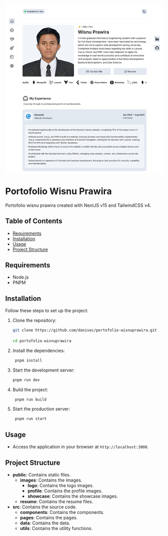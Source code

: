 <p align="center"><img src="https://raw.githubusercontent.com/danisec/assets/refs/heads/main/images/portofolio-wisnuprawira/preview-portofolio-wisnuprawira.png" width="auto" height="auto" alt="Portofolio Preview"></p>

# Portofolio Wisnu Prawira

Portofolio wisnu prawira created with NextJS v15 and TailwindCSS v4.

## Table of Contents

- [Requirements](#requirements)
- [Installation](#installation)
- [Usage](#usage)
- [Project Structure](#project-structure)

## Requirements

- Node.js
- PNPM

## Installation

Follow these steps to set up the project:

1. Clone the repository:

   ```bash
   git clone https://github.com/danisec/portofolio-wisnuprawira.git

   cd portofolio-wisnuprawira
   ```

2. Install the dependencies:

   ```bash
    pnpm install
   ```

3. Start the development server:

   ```bash
   pnpm run dev
   ```

4. Build the project:

   ```bash
    pnpm run build
   ```

5. Start the production server:

   ```bash
    pnpm run start
   ```

## Usage

- Access the application in your browser at `http://localhost:3000`.

## Project Structure

- **public**: Contains static files.
  - **images**: Contains the images.
    - **logo**: Contains the logo images.
    - **profile**: Contains the profile images.
    - **showcase**: Contains the showcase images.
  - **resume**: Contains the resume files.
- **src**: Contains the source code.
  - **components**: Contains the components.
  - **pages**: Contains the pages.
  - **data**: Contains the data.
  - **utils**: Contains the utility functions.
